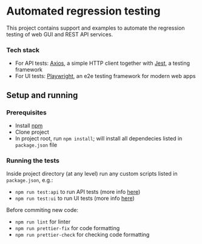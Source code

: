 # Automated regression testing

This project contains support and examples to automate the regression testing of web GUI and REST API services.

### Tech stack
- For API tests: [Axios](https://axios-http.com/), a simple HTTP client together with [Jest](https://jestjs.io), a testing framework
- For UI tests: [Playwright](https://playwright.dev), an e2e testing framework for modern web apps

## Setup and running

### Prerequisites
- Install [npm](https://www.npmjs.com/package/npm)
- Clone project
- In project root, run ```npm install```; will install all dependecies listed in ```package.json``` file

### Running the tests
Inside project directory (at any level) run any custom scripts listed in ```package.json```, e.g.:
- ```npm run test:api``` to run API tests (more info [here](https://jestjs.io/docs/cli))
- ```npm run test:ui``` to run UI tests (more info [here](https://playwright.dev/docs/intro#command-line))

Before commiting new code:
- ```npm run lint``` for linter
- ```npm run prettier-fix``` for code formatting
- ```npm run prettier-check``` for checking code formatting

